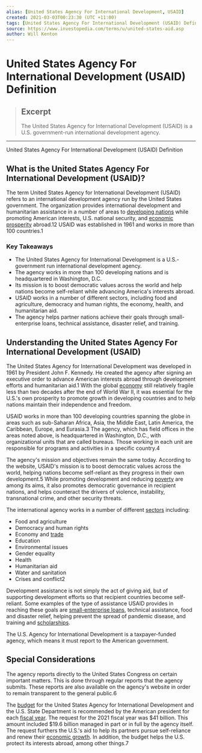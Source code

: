 ```yaml
---
alias: [United States Agency For International Development, USAID]
created: 2021-03-03T00:23:30 (UTC +11:00)
tags: [United States Agency For International Development (USAID) Definition, United States Agency For International Development (USAID) Definition]
source: https://www.investopedia.com/terms/u/united-states-aid.asp
author: Will Kenton
---
```


# United States Agency For International Development (USAID) Definition

> ## Excerpt
> The United States Agency for International Development (USAID) is a U.S. government-run international development agency.

---

United States Agency For International Development (USAID) Definition
## What is the United States Agency For International Development (USAID)?

The term United States Agency for International Development (USAID) refers to an international development agency run by the United States government. The organization provides international development and humanitarian assistance in a number of areas to [developing nations](https://www.investopedia.com/updates/top-developing-countries/) while promoting American interests, U.S. national security, and [economic prosperity](https://www.investopedia.com/articles/economics/08/genuine-progress-indicator-gpi.asp) abroad.12 USAID was established in 1961 and works in more than 100 countries.1

### Key Takeaways

-   The United States Agency for International Development is a U.S.-government run international development agency.
-   The agency works in more than 100 developing nations and is headquartered in Washington, D.C.
-   Its mission is to boost democratic values across the world and help nations become self-reliant while advancing America's interests abroad.
-   USAID works in a number of different sectors, including food and agriculture, democracy and human rights, the economy, health, and humanitarian aid.
-   The agency helps partner nations achieve their goals through small-enterprise loans, technical assistance, disaster relief, and training.

## Understanding the United States Agency For International Development (USAID)

The United States Agency for International Development was developed in 1961 by President John F. Kennedy. He created the agency after signing an executive order to advance American interests abroad through development efforts and humanitarian aid.1 With the global [economy](https://www.investopedia.com/terms/e/economy.asp) still relatively fragile less than two decades after the end of World War II, it was essential for the U.S.'s own prosperity to promote growth in developing countries and to help nations maintain their independence and freedom.

USAID works in more than 100 developing countries spanning the globe in areas such as sub-Saharan Africa, Asia, the Middle East, Latin America, the Caribbean, Europe, and Eurasia.3 The agency, which has field offices in the areas noted above, is headquartered in Washington, D.C., with organizational units that are called bureaus. Those working in each unit are responsible for programs and activities in a specific country.4

The agency's mission and objectives remain the same today. According to the website, USAID's mission is to boost democratic values across the world, helping nations become self-reliant as they progress in their own development.5 While promoting development and reducing [poverty](https://www.investopedia.com/terms/p/poverty.asp) are among its aims, it also promotes democratic governance in recipient nations, and helps counteract the drivers of violence, instability, transnational crime, and other security threats.

The international agency works in a number of different [sectors](https://www.investopedia.com/terms/s/sector.asp) including:

-   Food and agriculture
-   Democracy and human rights
-   Economy and [trade](https://www.investopedia.com/terms/t/trade.asp)
-   Education
-   Environmental issues
-   Gender equality
-   Health
-   Humanitarian aid
-   Water and sanitation
-   Crises and conflict2

Development assistance is not simply the act of giving aid, but of supporting development efforts so that recipient countries become self-reliant. Some examples of the type of assistance USAID provides in reaching these goals are [small-enterprise loans](https://www.investopedia.com/articles/personal-finance/040715/what-microlending-and-how-does-it-work.asp), technical assistance, food and disaster relief, helping prevent the spread of pandemic disease, and training and [scholarships](https://www.investopedia.com/understanding-scholarships-need-and-merit-4783132).

The U.S. Agency for International Development is a taxpayer-funded agency, which means it must report to the American government.

## Special Considerations

The agency reports directly to the United States Congress on certain important matters. This is done through regular reports that the agency submits. These reports are also available on the agency's website in order to remain transparent to the general public.6

The [budget](https://www.investopedia.com/terms/b/budget.asp) for the United States Agency for International Development and the U.S. State Department is recommended by the American president for each [fiscal year](https://www.investopedia.com/terms/f/fiscalyear.asp). The request for the 2021 fiscal year was $41 billion. This amount included $19.6 billion managed in part or in full by the agency itself. The request furthers the U.S.'s aid to help its partners pursue self-reliance and renew their [economic growth](https://www.investopedia.com/terms/e/economicgrowth.asp). In addition, the budget helps the U.S. protect its interests abroad, among other things.7
